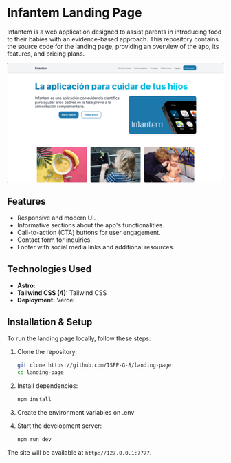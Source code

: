 # Infantem Landing Page

Infantem is a web application designed to assist parents in introducing food to their babies with an evidence-based approach. This repository contains the source code for the landing page, providing an overview of the app, its features, and pricing plans.

![App Screenshot](./public/app-screenshot.png)

## Features
- Responsive and modern UI.
- Informative sections about the app's functionalities.
- Call-to-action (CTA) buttons for user engagement.
- Contact form for inquiries.
- Footer with social media links and additional resources.

## Technologies Used
- **Astro:** 
- **Tailwind CSS (4):** Tailwind CSS
- **Deployment:** Vercel 

## Installation & Setup
To run the landing page locally, follow these steps:

1. Clone the repository:
   ```sh
   git clone https://github.com/ISPP-G-8/landing-page 
   cd landing-page 
   ```

2. Install dependencies:
   ```sh
   npm install
   ```

3. Create the environment variables on .env

4. Start the development server:
   ```sh
   npm run dev
   ```

The site will be available at `http://127.0.0.1:7777`.


